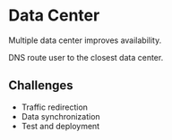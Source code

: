 # Data Center

Multiple data center improves availability.

DNS route user to the closest data center.

## Challenges

-   Traffic redirection
-   Data synchronization
-   Test and deployment